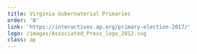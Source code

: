 ```yaml
---
title: Virginia Gubernatorial Primaries
order: '8'
link: 'https://interactives.ap.org/primary-election-2017/'
logo: /images/Associated_Press_logo_2012.svg
class: ap
---
```


